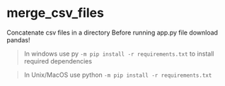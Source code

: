 # merge_csv_files
Concatenate csv files in a directory
Before running app.py file download pandas! 
>In windows use py ```-m pip install -r requirements.txt``` to install required dependencies

>In Unix/MacOS use python ```-m pip install -r requirements.txt``` 
